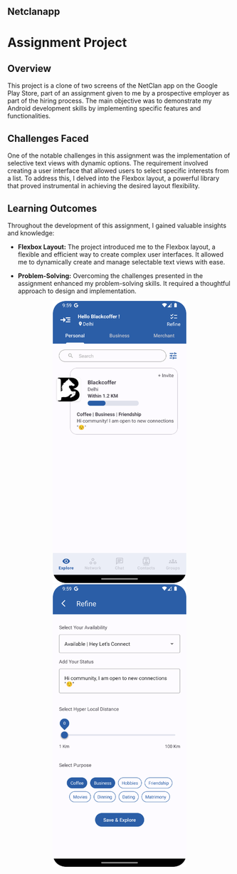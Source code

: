 ## Netclanapp

# Assignment Project

## Overview

This project is a clone of two screens of the NetClan app on the Google Play Store, part of an assignment given to me by a prospective employer as part of the hiring process. The main objective was to demonstrate my Android development skills by implementing specific features and functionalities.

## Challenges Faced

One of the notable challenges in this assignment was the implementation of selective text views with dynamic options. The requirement involved creating a user interface that allowed users to select specific interests from a list. To address this, I delved into the Flexbox layout, a powerful library that proved instrumental in achieving the desired layout flexibility.

## Learning Outcomes

Throughout the development of this assignment, I gained valuable insights and knowledge:

- **Flexbox Layout:** The project introduced me to the Flexbox layout, a flexible and efficient way to create complex user interfaces. It allowed me to dynamically create and manage selectable text views with ease.

- **Problem-Solving:** Overcoming the challenges presented in the assignment enhanced my problem-solving skills. It required a thoughtful approach to design and implementation.


<div style="text-align: center;">

<img src="https://github.com/ashfaaqali/netclanapp/blob/master/app/ss1.png" alt="Screen 1" width="300" style="margin-right: 20"/> <img src="https://github.com/ashfaaqali/netclanapp/blob/master/app/ss2.png" alt="Screen 1" width="300"/>

</div>

